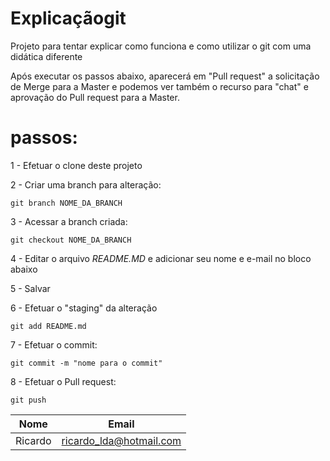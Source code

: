 # Explicaçãogit
Projeto para tentar explicar como funciona e como utilizar o git com uma didática diferente

Após executar os passos abaixo, aparecerá em "Pull request" a solicitação de Merge para a Master e podemos ver também o recurso para "chat" e aprovação do Pull request para a Master.

# passos:

1 - Efetuar o clone deste projeto

2 - Criar uma branch para alteração:

``` git branch NOME_DA_BRANCH ```

3 - Acessar a branch criada:

```git checkout NOME_DA_BRANCH ```

4 - Editar o arquivo *README.MD* e adicionar seu nome e e-mail no bloco abaixo

5 - Salvar

6 - Efetuar o "staging" da alteração

  ```git add README.md```

7 - Efetuar o commit:

  ```git commit -m "nome para o commit" ```
  
8 - Efetuar o Pull request:

  ```git push ```


| Nome | Email |
|-------|------|
| Ricardo | ricardo_lda@hotmail.com|
